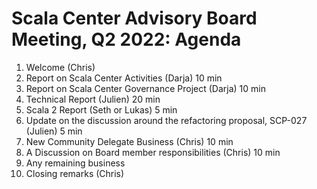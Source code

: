 # Scala Center Advisory Board Meeting, Q2 2022: Agenda

1. Welcome (Chris)
2. Report on Scala Center Activities (Darja) 10 min
3. Report on Scala Center Governance Project (Darja) 10 min
4. Technical Report (Julien) 20 min
5. Scala 2 Report (Seth or Lukas) 5 min
6. Update on the discussion around the refactoring proposal, SCP-027 (Julien) 5 min
7. New Community Delegate Business (Chris) 10 min
8. A Discussion on Board member responsibilities (Chris) 10 min
9. Any remaining business
10. Closing remarks (Chris)
